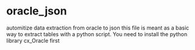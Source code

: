 # oracle_json
automitize data extraction from oracle to json
this file is meant as a basic way to extract tables with a python script.
You need to install the python library cx_Oracle first
